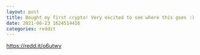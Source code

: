 ```yaml
--- 
layout: post 
title: Bought my first crypto! Very excited to see where this goes :) 
date: 2021-06-23 1624514416 
categories: reddit 
--- 
```

https://redd.it/o6utwv